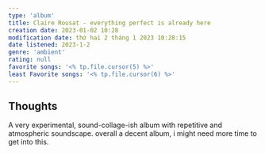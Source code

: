 ```yaml
---
type: 'album'
title: Claire Rousat - everything perfect is already here
creation date: 2023-01-02 10:28
modification date: thứ hai 2 tháng 1 2023 10:28:15
date listened: 2023-1-2
genre: 'ambient'
rating: null
favorite songs: '<% tp.file.cursor(5) %>'
least Favorite songs: '<% tp.file.cursor(6) %>'
---
```

## Thoughts
A very experimental, sound-collage-ish album with repetitive and atmospheric soundscape. overall a decent album, i might need more time to get into this.